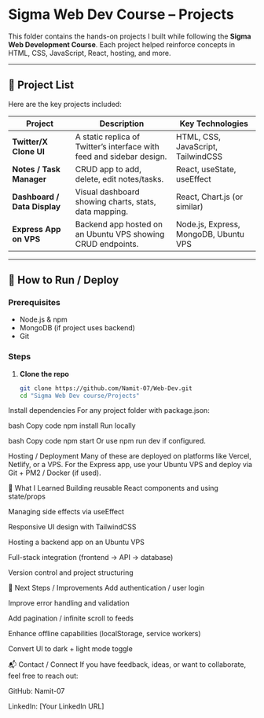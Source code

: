 # Sigma Web Dev Course – Projects

This folder contains the hands-on projects I built while following the **Sigma Web Development Course**. Each project helped reinforce concepts in HTML, CSS, JavaScript, React, hosting, and more.  

---

## 📂 Project List

Here are the key projects included:

| Project | Description | Key Technologies |
|---|--------------------------------------|-----------------------------|
| **Twitter/X Clone UI** | A static replica of Twitter’s interface with feed and sidebar design. | HTML, CSS, JavaScript, TailwindCSS |
| **Notes / Task Manager** | CRUD app to add, delete, edit notes/tasks. | React, useState, useEffect |
| **Dashboard / Data Display** | Visual dashboard showing charts, stats, data mapping. | React, Chart.js (or similar) |
| **Express App on VPS** | Backend app hosted on an Ubuntu VPS showing CRUD endpoints. | Node.js, Express, MongoDB, Ubuntu VPS |

---

## 🚀 How to Run / Deploy

### Prerequisites
- Node.js & npm  
- MongoDB (if project uses backend)  
- Git  

### Steps
1. **Clone the repo**  
   ```bash
   git clone https://github.com/Namit-07/Web-Dev.git
   cd "Sigma Web Dev course/Projects"
Install dependencies
For any project folder with package.json:

bash
Copy code
npm install
Run locally

bash
Copy code
npm start
Or use npm run dev if configured.

Hosting / Deployment
Many of these are deployed on platforms like Vercel, Netlify, or a VPS.
For the Express app, use your Ubuntu VPS and deploy via Git + PM2 / Docker (if used).

🧰 What I Learned
Building reusable React components and using state/props

Managing side effects via useEffect

Responsive UI design with TailwindCSS

Hosting a backend app on an Ubuntu VPS

Full-stack integration (frontend → API → database)

Version control and project structuring

🌱 Next Steps / Improvements
Add authentication / user login

Improve error handling and validation

Add pagination / infinite scroll to feeds

Enhance offline capabilities (localStorage, service workers)

Convert UI to dark + light mode toggle

📬 Contact / Connect
If you have feedback, ideas, or want to collaborate, feel free to reach out:

GitHub: Namit-07

LinkedIn: [Your LinkedIn URL]
